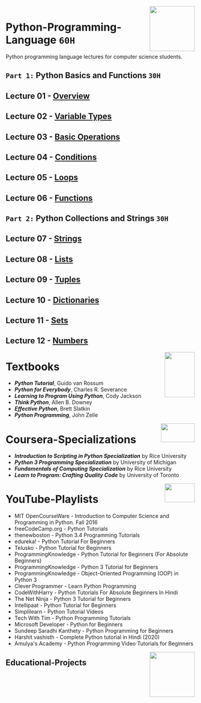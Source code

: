 <img align="right" width="120" height="120" src="https://github.com/cs-MohamedAyman/Computer-Science-Textbooks/blob/master/logos/python.jpg">

# Python-Programming-Language `60H`
Python programming language lectures for computer science students.

## `Part 1:` Python Basics and Functions `30H`

## Lecture 01 - [Overview](https://github.com/cs-MohamedAyman/Python-Programming-Language/tree/master/Lecture-01-Overview)
## Lecture 02 - [Variable Types](https://github.com/cs-MohamedAyman/Python-Programming-Language/tree/master/Lecture-02-Variable-Types)
## Lecture 03 - [Basic Operations](https://github.com/cs-MohamedAyman/Python-Programming-Language/tree/master/Lecture-03-Basic-Operations)
## Lecture 04 - [Conditions](https://github.com/cs-MohamedAyman/Python-Programming-Language/tree/master/Lecture-04-Conditions)
## Lecture 05 - [Loops](https://github.com/cs-MohamedAyman/Python-Programming-Language/tree/master/Lecture-05-Loops)
## Lecture 06 - [Functions](https://github.com/cs-MohamedAyman/Python-Programming-Language/tree/master/Lecture-06-Functions)

## `Part 2:` Python Collections and Strings `30H`

## Lecture 07 - [Strings](https://github.com/cs-MohamedAyman/Python-Programming-Language/tree/master/Lecture-07-Strings)
## Lecture 08 - [Lists](https://github.com/cs-MohamedAyman/Python-Programming-Language/tree/master/Lecture-08-Lists)
## Lecture 09 - [Tuples](https://github.com/cs-MohamedAyman/Python-Programming-Language/tree/master/Lecture-09-Tuples)
## Lecture 10 - [Dictionaries](https://github.com/cs-MohamedAyman/Python-Programming-Language/tree/master/Lecture-10-Dictionaries)
## Lecture 11 - [Sets](https://github.com/cs-MohamedAyman/Python-Programming-Language/tree/master/Lecture-11-Sets)
## Lecture 12 - [Numbers](https://github.com/cs-MohamedAyman/Python-Programming-Language/tree/master/Lecture-12-Numbers)

<img align="right" width="80" height="120" src="https://github.com/cs-MohamedAyman/Computer-Science-Textbooks/blob/master/logos/textbooks.jpg">

# Textbooks

* ***Python Tutorial***, Guido van Rossum
* ***Python for Everybody***, Charles R. Severance
* ***Learning to Program Using Python***, Cody Jackson
* ***Think Python***, Allen B. Downey
* ***Effective Python***, Brett Slatkin
* ***Python Programming***, John Zelle

<img align="right" width="90" height="50" src="https://github.com/cs-MohamedAyman/Coursera-Specializations/blob/master/organizations-logos/coursera.jpg">

# Coursera-Specializations

* ***Introduction to Scripting in Python Specialization*** by Rice University
* ***Python 3 Programming Specialization*** by University of Michigan
* ***Fundamentals of Computing Specialization*** by Rice University
* ***Learn to Program: Crafting Quality Code*** by University of Toronto

<img align="right" width="80" height="50" src="https://github.com/cs-MohamedAyman/YouTube-Playlists/blob/master/organizations-logos/youtube.jpg">

# YouTube-Playlists

* MIT OpenCourseWare - Introduction to Computer Science and Programming in Python. Fall 2016
* freeCodeCamp.org - Python Tutorials
* thenewboston - Python 3.4 Programming Tutorials
* edureka! - Python Tutorial For Beginners
* Telusko - Python Tutorial for Beginners
* ProgrammingKnowledge - Python Tutorial for Beginners (For Absolute Beginners)
* ProgrammingKnowledge - Python 3 Tutorial for Beginners
* ProgrammingKnowledge - Object-Oriented Programming (OOP) in Python 3
* Clever Programmer - Learn Python Programming
* CodeWithHarry - Python Tutorials For Absolute Beginners In Hindi
* The Net Ninja - Python 3 Tutorial for Beginners
* Intellipaat - Python Tutorial for Beginners
* Simplilearn - Python Tutorial Videos
* Tech With Tim - Python Programming Tutorials
* Microsoft Developer - Python for Beginners
* Sundeep Saradhi Kanthety - Python Programming for Beginners
* Harshit vashisth - Complete Python tutorial in Hindi (2020)
* Amulya's Academy - Python Programming Video Tutorials for Beginners

<img align="right" width="120" height="120" src="https://github.com/cs-MohamedAyman/Computer-Science-Textbooks/blob/master/logos/educational-projects.jpg">

## Educational-Projects
